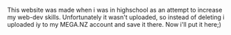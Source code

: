 This website was made when i was in highschool as an attempt to increase my web-dev skills.
Unfortunately it wasn't uploaded, so instead of deleting i uploaded iy to my MEGA.NZ account and save it there. Now i'll put it here;)
